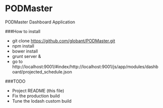 PODMaster
=========

PODMaster Dashboard Application

###How to install

  * git clone https://github.com/globant/PODMaster.git
  * npm install
  * bower install
  * grunt server &
  * go to http://localhost:9001/#index/http://localhost:9001/js/app/modules/dashboard/projected_schedule.json

###TODO

  * Project README (this file)
  * Fix the production build
  * Tune the lodash custom build
